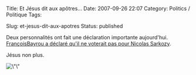 Title: Et Jésus dit aux apôtres...
Date: 2007-09-26 22:07
Category: Politics / Politique
Tags:

Slug: et-jesus-dit-aux-apotres
Status: published

Deux personnalités ont fait une déclaration importante aujourd'hui.  
[FrançoisBayrou a déclaré qu'il ne voterait pas pour Nicolas Sarkozy](\%22http://www.lemonde.fr/web/depeches/0,14-0,39-30751335@7-40,0.html\%22).  
  
  
Jésus non plus.  
  
![\\"\\"](\%22/public/vrac/churchsign.jpg\%22)
